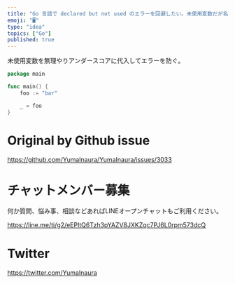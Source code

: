 ```yaml
---
title: "Go 言語で declared but not used のエラーを回避したい。未使用変数だが名前はつけておきたい時は？  ( #go )"
emoji: "🖥"
type: "idea"
topics: ["Go"]
published: true
---
```


未使用変数を無理やりアンダースコアに代入してエラーを防ぐ。

```go
package main

func main() {
	foo := "bar"

	_ = foo
}
```

# Original by Github issue

https://github.com/YumaInaura/YumaInaura/issues/3033








<!-- Update From Qiita API -->

# チャットメンバー募集


何か質問、悩み事、相談などあればLINEオープンチャットもご利用ください。

https://line.me/ti/g2/eEPltQ6Tzh3pYAZV8JXKZqc7PJ6L0rpm573dcQ





# Twitter


https://twitter.com/YumaInaura


<!-- Update From Qiita API -->


